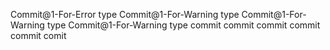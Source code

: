 Commit@1-For-Error type
Commit@1-For-Warning type
Commit@1-For-Warning type
Commit@1-For-Warning type
commit commit commit commit
commit
comit
